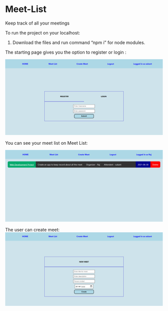 # Meet-List
Keep track of all your meetings

To run the project on your localhost:

1. Download the files and run command “npm i” for node modules.


The starting page gives you the option to register or login :

![First](./snapshots/Home.PNG)


You can see your meet list on Meet List:

![Second](./snapshots/MeetList.PNG)


The user can create meet:
![Third](./snapshots/createmeet.PNG)
